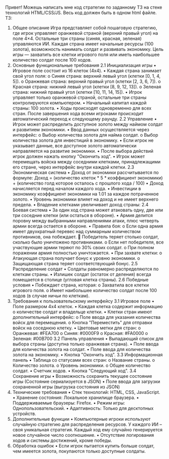 Привет! Можешь написать мне код стратегии по заданному ТЗ на стеке технологий HTML/CSS/JS.
Весь код должен быть в одном html файле.
ТЗ:
1. Общее описание 
Игра представляет собой пошаговую стратегию, где игрок управляет оранжевой страной (верхний правый угол) на поле 4×4. Остальные три страны (синяя, красная, зеленая) управляются ИИ. Каждая страна имеет начальные ресурсы (100 золота), возможность нанимать солдат и развивать экономику. Цель игры — захватить все клетки игрового поля или иметь наибольшее количество солдат после 100 ходов. 
2. Основные функциональные требования 
2.1 Инициализация игры 
•	Игровое поле состоит из 16 клеток (4x4).
•	Каждая страна занимает свой угол поля:
o	Синяя страна: верхний левый угол (клетки [0, 1, 4, 5]).
o	Оранжевая страна: верхний правый угол (клетки [2, 3, 6, 7]).
o	Красная страна: нижний левый угол (клетки [8, 9, 12, 13]).
o	Зеленая страна: нижний правый угол (клетки [10, 11, 14, 15]).
•	Игрок управляет только оранжевой страной, остальные три страны контролируются компьютером.
•	Начальный капитал каждой страны: 100 золота.
•	Ходы происходят одновременно для всех стран. После завершения хода всеми игроками происходит автоматический переход к следующему раунду.
2.2 Управление 
•	Игрок может распределить доступное золото между наймом солдат и развитием экономики.
•	Ввод данных осуществляется через интерфейс:
o	Выбор количества золота для найма солдат.
o	Выбор количества золота для инвестиций в экономику.
•	Если игрок не указывает данные, все доступное золото автоматически направляется на развитие экономики.
•	После выбора действий игрок должен нажать кнопку "Окончить ход".
•	Игрок может перемещать войска между соседними клетками, принадлежащими его стране, через интерфейс внутри каждой клетки.
2.3 Экономическая система 
•	Доход от экономики рассчитывается по формуле:
Доход = (количество клеток * 5 * коэффициент экономики) + (количество голд которое осталось с прошлого хода / 100)
•	Доход начисляется перед началом каждого хода.
•	Инвестиции в экономику коэффициент экономики на 1.01 за каждое потраченное золото.
•	Уровень экономики влияет на доход и не имеет верхнего предела.
•	Владение клетками увеличивает доход страны:
2.4 Боевая система 
•	За один ход страна может атаковать одну, две или три соседние клетки (или остаться в обороне).
•	Армия делится поровну между выбранными направлениями атаки, плюс четверть армии всегда остается в обороне.
•	Правила боя:
o	Если одна армия имеет двухкратный перевес над суммарным количеством противников, она побеждает.
	Победитель теряет столько солдат, сколько было уничтожено противниками.
o	Если нет победителя, все участвующие армии теряют по 30% своих солдат.
o	При полном поражении армия полностью уничтожается.
•	При захвате клетки:
o	Атакующая страна получает бонус к уровню экономики.
o	Защищающая страна теряет соответствующий бонус.
2.5 Распределение солдат 
•	Солдаты равномерно распределяются по клеткам страны.
•	Излишек солдат (остаток от деления) всегда помещается в столице (угловая клетка страны).
2.6 Победные условия 
•	Побеждает страна, которая:
o	Захватила все клетки игрового поля.
o	Имеет наибольшее количество солдат после 100 ходов (в случае ничьи по клеткам).
3. Требования к пользовательскому интерфейсу 
3.1 Игровое поле 
•	Поле размером 4x4 клеток.
•	Каждая клетка содержит информацию о количестве солдат и владельце клетки.
•	Клетки стран имеют дополнительный интерфейс:
o	Поле ввода для указания количества войск для перемещения.
o	Кнопка "Переместить" для отправки войск на соседнюю клетку.
•	Цветовые метки для стран:
o	Оранжевая: #FEA700
o	Синяя: #0000F9
o	Красная: #FA0000
o	Зеленая: #00B700
3.2 Панель управления 
•	Выпадающий список для выбора страны (доступна только оранжевая страна).
•	Поле ввода для количества золота на солдат.
•	Поле ввода для количества золота на экономику.
•	Кнопка "Окончить ход".
3.3 Информационная панель 
•	Таблица со статусами всех стран:
o	Название страны.
o	Количество золота.
o	Уровень экономики.
o	Общее количество солдат.
•	Счетчик ходов.
•	Кнопка "Следующий ход".
3.4 Сохранение игры 
•	Возможность сохранить текущее состояние игры (Состояние сериализуется в JSON)
•	Поле ввода для загрузки сохраненной игры (выгрузка состояния из JSON)
4. Технические требования 
•	Стек технологий: HTML, CSS, JavaScript.
•	Хранение состояния: Локальное хранилище браузера.
•	Поддерживаемые браузеры: Firefox.
•	Режим игры: Однопользовательский.
•	Адаптивность: Только для десктопных устройств.
5. Дополнительные функции 
•	Компьютерные игроки используют случайную стратегию для распределения ресурсов. У каждого ИИ – своя уникальная стратегия. Каждый ход ему случайно генерируется новое случайное число соотношение.
•	Отсутствие логирования ходов и системы достижений, кроме победы.
6. Обработка ошибок 
•	Если игрок пытается купить больше солдат, чем имеется золота, покупаются только доступные солдаты.

